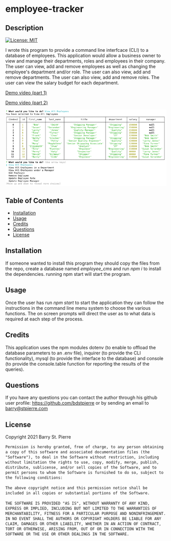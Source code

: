 # employee-tracker
## Description
[![License: MIT](https://img.shields.io/badge/License-MIT-yellow.svg)](https://opensource.org/licenses/MIT)

I wrote this program to provide a command line interfcace (CLI) to a database of employees.  This application would allow a business owner to view and manage their departments, roles and employees in their company.  The user can view, add and remove employees as well as changing the employee's department and/or role.  The user can also view, add and remove departments.  The user can also view, add and remove roles.  The user can view the salary budget for each department. 

[Demo video (part 1)](https://drive.google.com/file/d/1acDptRrjyA_5bqikEXysN5wIevvsUm0i/view)

[Demo video (part 2)](https://drive.google.com/file/d/1fOZn6pzrF-vcjuYi7__uwgKB31fBUdqa/view)



![Screenshot of the apllication or project](assets/images/screenshot.png)
## Table of Contents
- [Installation](#installation)
- [Usage](#usage)
- [Credits](#credits)
- [Questions](#questions)
- [License](#license)

## Installation
If someone wanted to install this program they should copy the files from the repo, create a database named *employee_cms* and run *npm i* to install the dependencies.  running npm start will start the program.
## Usage
Once the user has run *npm start* to start the application they can follow the instructions in the command line menu system to choose the various functions.  The on screen prompts will direct the user as to what data is required at each step of the process.
## Credits
This application uses the npm modules dotenv (to enable to offload the database parameters to an .env file), inquirer (to provide the CLI functionality), mysql (to provide the interface to the database) and console (to provide the console.table function for reporting the results of the queries).  
## Questions
If you have any questions you can contact the author through his github user profile: https://github.com/bdstpierre
or by sending an email to barry@stpierre.com
## License
Copyright 2021 Barry St. Pierre

    Permission is hereby granted, free of charge, to any person obtaining a copy of this software and associated documentation files (the "Software"), to deal in the Software without restriction, including without limitation the rights to use, copy, modify, merge, publish, distribute, sublicense, and/or sell copies of the Software, and to permit persons to whom the Software is furnished to do so, subject to the following conditions:
    
    The above copyright notice and this permission notice shall be included in all copies or substantial portions of the Software.
    
    THE SOFTWARE IS PROVIDED "AS IS", WITHOUT WARRANTY OF ANY KIND, EXPRESS OR IMPLIED, INCLUDING BUT NOT LIMITED TO THE WARRANTIES OF MERCHANTABILITY, FITNESS FOR A PARTICULAR PURPOSE AND NONINFRINGEMENT. IN NO EVENT SHALL THE AUTHORS OR COPYRIGHT HOLDERS BE LIABLE FOR ANY CLAIM, DAMAGES OR OTHER LIABILITY, WHETHER IN AN ACTION OF CONTRACT, TORT OR OTHERWISE, ARISING FROM, OUT OF OR IN CONNECTION WITH THE SOFTWARE OR THE USE OR OTHER DEALINGS IN THE SOFTWARE.
    


